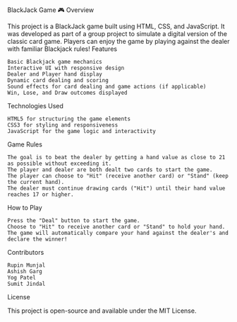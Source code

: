 BlackJack Game 🎮
Overview

This project is a BlackJack game built using HTML, CSS, and JavaScript. It was developed as part of a group project to simulate a digital version of the classic card game. Players can enjoy the game by playing against the dealer with familiar Blackjack rules!
Features

    Basic Blackjack game mechanics
    Interactive UI with responsive design
    Dealer and Player hand display
    Dynamic card dealing and scoring
    Sound effects for card dealing and game actions (if applicable)
    Win, Lose, and Draw outcomes displayed

Technologies Used

    HTML5 for structuring the game elements
    CSS3 for styling and responsiveness
    JavaScript for the game logic and interactivity

Game Rules

    The goal is to beat the dealer by getting a hand value as close to 21 as possible without exceeding it.
    The player and dealer are both dealt two cards to start the game.
    The player can choose to "Hit" (receive another card) or "Stand" (keep the current hand).
    The dealer must continue drawing cards ("Hit") until their hand value reaches 17 or higher.

How to Play

    Press the "Deal" button to start the game.
    Choose to "Hit" to receive another card or "Stand" to hold your hand.
    The game will automatically compare your hand against the dealer's and declare the winner!

Contributors

    Rupin Munjal
    Ashish Garg
    Yog Patel
    Sumit Jindal

License

This project is open-source and available under the MIT License.
